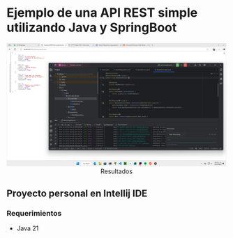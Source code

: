 # Ejemplo de una API REST simple utilizando Java y SpringBoot

<p align="center">
  <img src="./images/resultados.png" alt="Descripción de la imagen" width="1000" />
  <br/>
  <span>Resultados</span>
</p>

## Proyecto personal en Intellij IDE

### Requerimientos
- Java 21

